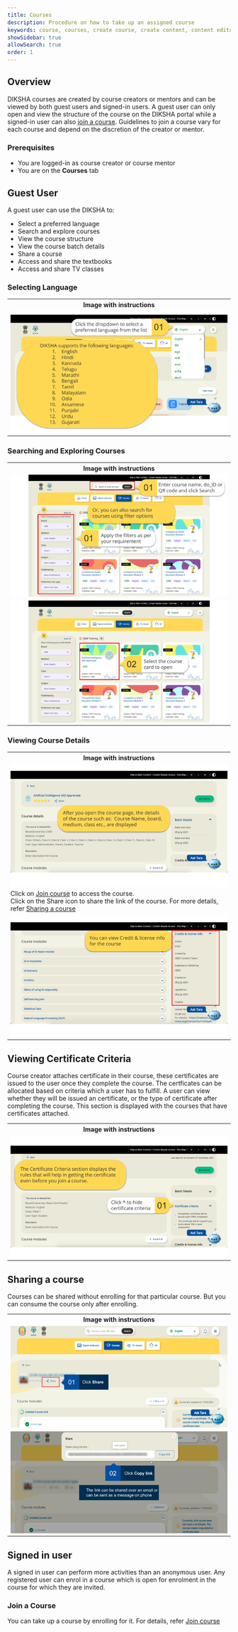 ```yaml
---
title: Courses
description: Procedure on how to take up an assigned course
keywords: course, courses, create course, create content, content editor, resume, play, take a note, home, to do
showSidebar: true
allowSearch: true
order: 1
---
```


## Overview

DIKSHA courses are created by course creators or mentors and can be viewed by both guest users and signed-in users. A guest user can only open and view the structure of the course on the DIKSHA portal while a signed-in user can also <a href="../courses/enrolling-course.html" target="_blank">join a course</a>. Guidelines to join a course vary for each course and depend on the discretion of the creator or mentor. 


### Prerequisites  

- You are logged-in as course creator or course mentor
- You are on the **Courses** tab


## Guest User 

A guest user can use the DIKSHA to:

  - Select a preferred language 
  - Search and explore courses 
  - View the course structure 
  - View the course batch details
  - Share a course
  - Access and share the textbooks
  - Access and share TV classes

### Selecting Language

<table>
<tr>
  <th>Image with instructions</th>
</tr>
<tr>
  <td><img src="../images/courses/takingacourse/selectlanguage.png"></td>
  </tr>
</table>


### Searching and Exploring Courses

<table>
<tr>
  <th>Image with instructions</th>
</tr>
<tr>
  <td><img src="../images/courses/takingacourse/coursesearch.png"></td>
  </tr>
<tr>
  <td><img src="../images/courses/takingacourse/coursesearch1.png"></td>
  </tr>
</table>



### Viewing Course Details

<table>
<tr>
  <th>Image with instructions</th>
</tr>
<tr>
  <td><img src="../images/courses/takingacourse/coursedetail.png"></td>
  </tr>
  <tr>
  <td>Click on <a href = "./enrolling-course.html" target="_blank">Join course</a> to access the course.
  <br>Click on the Share icon to share the link of the course. For more details, refer <a href="#deleting-content">Sharing a course</a></td>
  </tr>
<tr>
  <td><img src="../images/courses/takingacourse/coursedetail1.png"></td>
  </tr>
</table>


## Viewing Certificate Criteria

Course creator attaches certificate in their course, these certificates are issued to the user once they complete the course. The certficates can be allocated based on criteria which a user has to fulfill. 
A user can view whether they will be issued an certificate, or the type of certificate after completing the course. This section is displayed with the courses that have certificates attached.    

<table>
<tr>
  <th>Image with instructions</th>
</tr>
<tr><td><img src="../images/courses/takingacourse/course-criteria.png"></td></tr>
</table>

## Sharing a course

Courses can be shared without enrolling for that particular course. But you can consume the course only after enrolling.

<table>
<tr>
  <th>Image with instructions</th>
</tr>
<tr><td><img src="../images/courses/course-share.png"></td></tr>
<tr><td><img src="../images/courses/course-share-link.png"></td></tr>
</table>

## Signed in user

A signed in user can perform more activities than an anonymous user. Any registered user can enrol in a course which is open for enrolment in the course for which they are invited.

### Join a Course

You can take up a course by enrolling for it. For details, refer <a href = "./enrolling-course.html" target="_blank">Join course</a>

